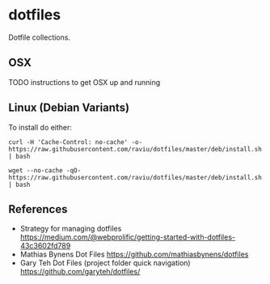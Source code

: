 # dotfiles
Dotfile collections. 

## OSX 
TODO instructions to get OSX up and running 

## Linux (Debian Variants)
To install do either:  
```
curl -H 'Cache-Control: no-cache' -o- https://raw.githubusercontent.com/raviu/dotfiles/master/deb/install.sh | bash
```

```
wget --no-cache -qO- https://raw.githubusercontent.com/raviu/dotfiles/master/deb/install.sh | bash
```

## References 
* Strategy for managing dotfiles https://medium.com/@webprolific/getting-started-with-dotfiles-43c3602fd789 
* Mathias Bynens Dot Files https://github.com/mathiasbynens/dotfiles
* Gary Teh Dot Files (project folder quick navigation) https://github.com/garyteh/dotfiles/
